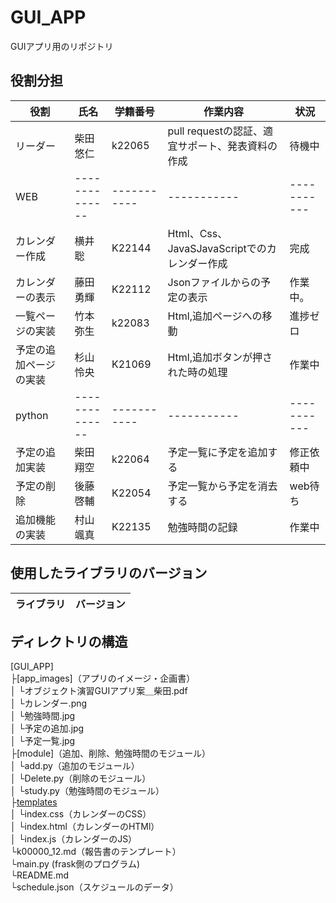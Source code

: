 # GUI_APP
GUIアプリ用のリポジトリ

## 役割分担
| 役割     | 氏名      | 学籍番号     | 作業内容   |状況   |
| -------------- | -------------- | ----------- | ----------- | ----------- |
|リーダー |柴田悠仁 |k22065 | pull requestの認証、適宜サポート、発表資料の作成 | 待機中 |
| WEB | -------------- | ----------- | ----------- | ----------- |
|カレンダー作成 |横井聡 |K22144 | Html、Css、JavaSJavaScriptでのカレンダー作成 | 完成 |
|カレンダーの表示 |藤田勇輝  |K22112 | Jsonファイルからの予定の表示 | 作業中。 |
|一覧ページの実装 |竹本弥生 |k22083 | Html,追加ページへの移動 | 進捗ゼロ |
|予定の追加ページの実装 |杉山怜央 |K21069 | Html,追加ボタンが押された時の処理 | 作業中 |
| python | -------------- | ----------- | ----------- | ----------- |
|予定の追加実装 |柴田翔空 |k22064 | 予定一覧に予定を追加する | 修正依頼中 |
|予定の削除 |後藤啓輔 |K22054 | 予定一覧から予定を消去する | web待ち |
|追加機能の実装 |村山颯真 |K22135 | 勉強時間の記録 | 作業中 |

## 使用したライブラリのバージョン
| ライブラリ     | バージョン      |
| -------------- | -------------- |

## ディレクトリの構造
[GUI_APP]
<br>
  ├[app_images]（アプリのイメージ・企画書）
<br>
  │  └オブジェクト演習GUIアプリ案＿柴田.pdf
<br>
  │  └カレンダー.png
<br>
  │  └勉強時間.jpg
<br>
  │  └予定の追加.jpg
<br>
  │  └予定一覧.jpg
<br>
  ├[module]（追加、削除、勉強時間のモジュール）
<br>
  │  └add.py（追加のモジュール）
<br>
  │  └Delete.py（削除のモジュール）
<br>
  │  └study.py（勉強時間のモジュール）
<br>
  ├[templates](webサイトのそれぞれのhtml)
<br>
  │  └index.css（カレンダーのCSS）
<br>
  │  └index.html（カレンダーのHTMl）
<br>
  │  └index.js（カレンダーのJS）
<br>
  └k00000_12.md（報告書のテンプレート）
<br>
  └main.py (frask側のプログラム)
<br>
  └README.md
<br>
  └schedule.json（スケジュールのデータ）
